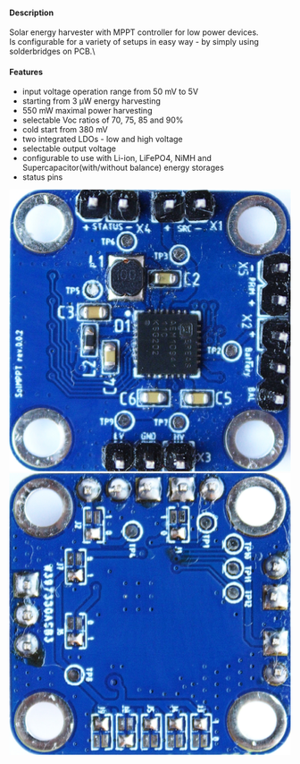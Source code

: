 #### Description
Solar energy harvester with MPPT controller for low power devices.\
Is configurable for a variety of setups in easy way - by simply using solderbridges on PCB.\
#### Features
* input voltage operation range from 50 mV to 5V
* starting from 3 µW energy harvesting
* 550 mW maximal power harvesting
* selectable Voc ratios of 70, 75, 85 and 90%
* cold start from 380 mV
* two integrated LDOs - low and high voltage
* selectable output voltage
* configurable to use with Li-ion, LiFePO4, NiMH and Supercapacitor(with/without balance) energy storages
* status pins

![top](/hardware/rev_0_0_2/Images/IMG_7466.jpg)
![bottom](/hardware/rev_0_0_2/Images/IMG_7469.jpg)
